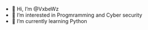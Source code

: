 - 👋 Hi, I’m @VxbeWz
- 👀 I’m interested in Progmramming and Cyber security
- 🌱 I’m currently learning Python
<!---
VxbeWz/VxbeWz is a ✨ special ✨ repository because its `README.md` (this file) appears on your GitHub profile.
You can click the Preview link to take a look at your changes.
--->
